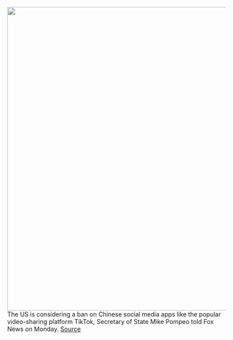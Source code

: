 <img src='https://cdn.vox-cdn.com/thumbor/Sdw2DIeDCmssENdvcMwZKRjcTEM=/0x0:2040x1360/1200x800/filters:focal(857x517:1183x843)/cdn.vox-cdn.com/uploads/chorus_image/image/67026173/acastro_190723_1777_tiktok_0001.0.0.jpg' width='700px' /><br/>
The US is considering a ban on Chinese social media apps like the popular video-sharing platform TikTok, Secretary of State Mike Pompeo told Fox News on Monday.
<a href='https://www.theverge.com/2020/7/7/21316062/tiktok-ban-app-mike-pompeo-government-china-bytedance-communist-party'> Source <a/>